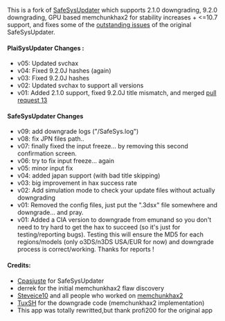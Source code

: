 This is a fork of [SafeSysUpdater](https://github.com/Cpasjuste/SafeSysUpdater) which supports 2.1.0 downgrading, 9.2.0 downgrading, GPU based memchunkhax2 for stability increases + <=10.7 support, and fixes some of the [outstanding issues](https://github.com/Cpasjuste/SafeSysUpdater/issues) of the original SafeSysUpdater.

#### PlaiSysUpdater Changes :

- v05: Updated svchax
- v04: Fixed 9.2.0J hashes (again)
- v03: Fixed 9.2.0J hashes
- v02: Updated svchax to support all versions
- v01: Added 2.1.0 support, fixed 9.2.0J title mismatch, and merged [pull request 13](https://github.com/Cpasjuste/SafeSysUpdater/pull/13)

#### SafeSysUpdater Changes

- v09: add downgrade logs ("/SafeSys.log")
- v08: fix JPN files path..
- v07: finally fixed the input freeze... by removing this second confirmation screen.
- v06: try to fix input freeze... again
- v05: minor input fix
- v04: added japan support (with bad title skipping)
- v03: big improvement in hax success rate
- v02: Add simulation mode to check your update files without actually downgrading
- v01: Removed the config files, just put the ".3dsx" file somewhere and downgrade... and pray.
- v01: Added a CIA version to downgrade from emunand so you don't need to try hard to get the hax to succeed (so it's just for testing/reporting bugs). Testing this will ensure the MD5 for each regions/models (only o3DS/n3DS USA/EUR for now) and downgrade process is correct/working. Thanks for reports !

#### Credits:

- [Cpasjuste](https://github.com/Cpasjuste) for SafeSysUpdater
- derrek for the initial memchunkhax2 flaw discovery
- [Steveice10](https://github.com/Steveice10) and all people who worked on [memchunkhax2](https://github.com/Steveice10/memchunkhax2)
- [TuxSH](http://github.com/TuxSH) for the downgrade code (memchunkhax2 implementation)
- This app was totally rewritted,but thank profi200 for the original app
